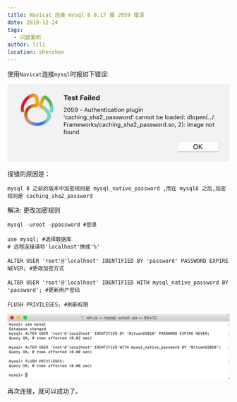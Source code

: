 ```yaml
---
title: Navicat 连接 mysql 8.0.17 报 2059 错误
date: 2019-12-24
tags:
  - 问题累积
author: lili
location: shenzhen
---
```


使用` Navicat `连接` mysql `时报如下错误:

![image from dependency](../.vuepress/public/images/2059-Navicat-mysql/1.png)

报错的原因是：

```
mysql 8 之前的版本中加密规则是 mysql_native_password ,而在 mysql8 之后,加密规则是 caching_sha2_password
```

解决: 更改加密规则

```shell
mysql -uroot -ppassword #登录

use mysql; #选择数据库
# 远程连接请将'localhost'换成'%'

ALTER USER 'root'@'localhost' IDENTIFIED BY 'password' PASSWORD EXPIRE NEVER; #更改加密方式

ALTER USER 'root'@'localhost' IDENTIFIED WITH mysql_native_password BY 'password'; #更新用户密码

FLUSH PRIVILEGES; #刷新权限
```

![image from dependency](../.vuepress/public/images/2059-Navicat-mysql/2.png)

再次连接，就可以成功了。

